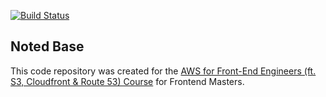 [![Build Status](https://travis-ci.org/KryptKode/noted-base.svg?branch=master)](https://travis-ci.org/KryptKode/noted-base)
## Noted Base
This code repository was created for the [AWS for Front-End Engineers (ft. S3, Cloudfront & Route 53) Course](https://frontendmasters.com/courses/aws-frontend-react/) for Frontend Masters.
